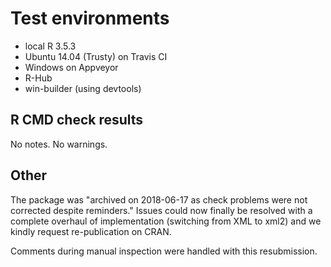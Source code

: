 # Test environments

* local R 3.5.3
* Ubuntu 14.04 (Trusty) on Travis CI
* Windows on Appveyor
* R-Hub
* win-builder (using devtools)

## R CMD check results

No notes.
No warnings.

## Other

The package was "archived on 2018-06-17 as check problems were not corrected despite reminders."
Issues could now finally be resolved with a complete overhaul of implementation (switching from XML to xml2) and we kindly request re-publication on CRAN.

Comments during manual inspection were handled with this resubmission.
